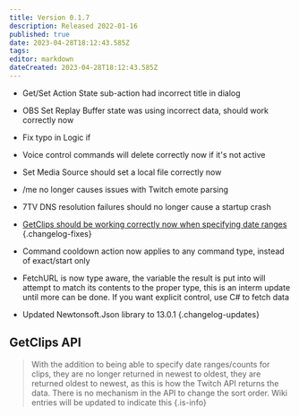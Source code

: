 ```yaml
---
title: Version 0.1.7
description: Released 2022-01-16
published: true
date: 2023-04-28T18:12:43.585Z
tags: 
editor: markdown
dateCreated: 2023-04-28T18:12:43.585Z
---
```


* Get/Set Action State sub-action had incorrect title in dialog
* OBS Set Replay Buffer state was using incorrect data, should work correctly now
* Fix typo in Logic if
* Voice control commands will delete correctly now if it's not active
* Set Media Source should set a local file correctly now
* /me no longer causes issues with Twitch emote parsing
* 7TV DNS resolution failures should no longer cause a startup crash
* [GetClips should be working correctly now when specifying date ranges](#getclips-api)
{.changelog-fixes}

* Command cooldown action now applies to any command type, instead of exact/start only
* FetchURL is now type aware, the variable the result is put into will attempt to match its contents to the proper type, this is an interm update until more can be done.  If you want explicit control, use C# to fetch data
* Updated Newtonsoft.Json library to 13.0.1
{.changelog-updates}

## GetClips API

> With the addition to being able to specify date ranges/counts for clips, they are no longer returned in newest to oldest, they are returned oldest to newest, as this is how the Twitch API returns the data. There is no mechanism in the API to change the sort order.  Wiki entries will be updated to indicate this
{.is-info}